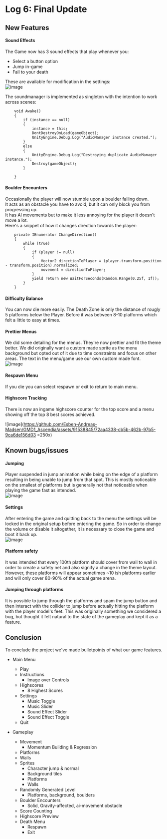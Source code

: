 # Log 6: Final Update

## New Features

#### Sound Effects

The Game now has 3 sound effects that play whenever you:  
- Select a button option
- Jump in-game
- Fall to your death

These are available for modification in the settings:  
![image](https://github.com/Esben-Andreas-Madsen/GMD1_Ascendia/assets/91538845/9ffe5172-aa6d-41b8-8f70-893a03dc82a3)


The soundmanager is implemented as singleton with the intention to work across scenes:
```
    void Awake()
    {
        if (instance == null)
        {
            instance = this;
            DontDestroyOnLoad(gameObject);
            UnityEngine.Debug.Log("AudioManager instance created.");
        }
        else
        {
            UnityEngine.Debug.Log("Destroying duplicate AudioManager instance.");
            Destroy(gameObject);
        }

    }
```

#### Boulder Encounters

Occasionally the player will now stumble upon a boulder falling down.  
It acts as an obstacle you have to avoid, but it can only block you from progressing up.  
It has AI movements but to make it less annoying for the player it doesn't move a lot.  
Here's a snippet of how it changes direction towards the player:
```
    private IEnumerator ChangeDirection()
    {
        while (true)
        {
            if (player != null)
            {
                Vector2 directionToPlayer = (player.transform.position - transform.position).normalized;
                movement = directionToPlayer;
            }
            yield return new WaitForSeconds(Random.Range(0.25f, 1f));
        }
    }
```
 
#### Difficulty Balance

You can now die more easily. The Death Zone is only the distance of rougly 5 platforms below the Player. Before it was between 8-10 platforms which felt a little to easy at times.

#### Prettier Menus

We did some detailing for the menus. They're now prettier and fit the theme better. We did originally want a custom made sprite as the menu background but opted out of it due to time constraints and focus on other areas. The text in the menu/game use our own custom made font.   
![image](https://github.com/Esben-Andreas-Madsen/GMD1_Ascendia/assets/102215807/2d5abd50-de35-4af3-a45e-e03171d4491d)


#### Respawn Menu

If you die you can select respawn or exit to return to main menu.  

#### Highscore Tracking

There is now an ingame highscore counter for the top score and a menu showing off the top 8 best scores achieved.

![image](https://github.com/Esben-Andreas-Madsen/GMD1_Ascendia/assets/91538845/72aa4338-cb5b-462b-97b5-9ca6de156d03 =250x)


## Known bugs/issues

#### Jumping
Player suspended in jump animation while being on the edge of a platform resulting in being unable to jump from that spot. This is mostly noticeable on the smallest of platforms but is generally not that noticeable when playing the game fast as intended.  
![image](https://github.com/Esben-Andreas-Madsen/GMD1_Ascendia/assets/102215807/1d28d315-afdb-44e8-8b67-1ece2ed1fe10)

#### Settings
After entering the game and quitting back to the menu the settings will be locked in the original setup before entering the game. So in order to change the volume or disable it altogether, it is necessary to close the game and boot it back up.  
![image](https://github.com/Esben-Andreas-Madsen/GMD1_Ascendia/assets/102215807/f3948e05-104d-4a61-83ab-6ccb3315b971)

#### Platform safety
It was intended that every 100th platform should cover from wall to wall in order to create a safety net and also signify a change in the theme layout. However, these platforms will appear sometimes ~10 ish platforms earlier and will only cover 80-90% of the actual game arena.

#### Jumping through platforms
It is possible to jump through the platforms and spam the jump button and then interact with the collider to jump before actually hitting the platform with the player model's feet. This was originally something we considered a bug, but thought it felt natural to the state of the gameplay and kept it as a feature.

## Conclusion 

To conclude the project we've made bulletpoints of what our game features.  
- Main Menu
    - Play
    - Instructions
      - Image over Controls
    - Highscores
       - 8 Highest Scores
    - Settings
      - Music Toggle
      - Music Slider
      - Sound Effect Slider
      - Sound Effect Toggle
    - Quit

 - Gameplay
    - Movement
      - Momentum Building & Regression
    - Platforms
    - Walls
    - Sprites
      - Character jump & normal
      - Background tiles
      - Platforms
      - Walls
    - Randomly Generated Level
      - Platforms, background, boulders
    - Boulder Encounters
      - Solid, Gravity-affected, ai-movement obstacle
    - Score Counting
    - Highscore Preview
    - Death Menu
      - Respawn
      - Exit
 




